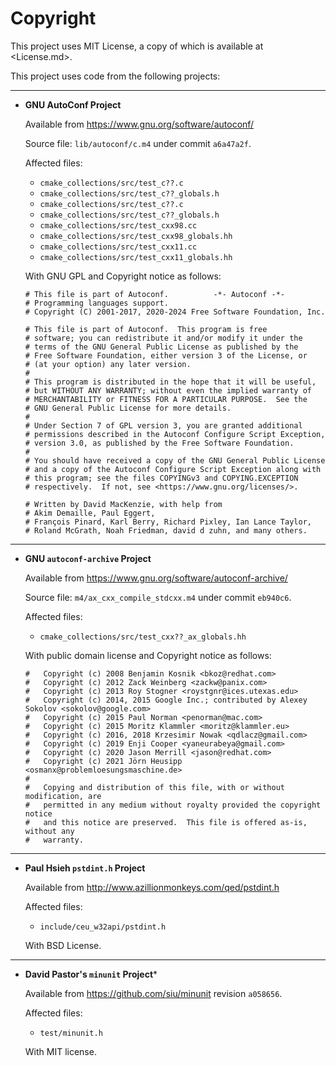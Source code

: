 # Copyright

This project uses MIT License, a copy of which is available at <License.md>.

This project uses code from the following projects:

---

- **GNU AutoConf Project**

  Available from <https://www.gnu.org/software/autoconf/>

  Source file: `lib/autoconf/c.m4` under commit `a6a47a2f`.

  Affected files:

  - `cmake_collections/src/test_c??.c`
  - `cmake_collections/src/test_c??_globals.h`
  - `cmake_collections/src/test_c??.c`
  - `cmake_collections/src/test_c??_globals.h`
  - `cmake_collections/src/test_cxx98.cc`
  - `cmake_collections/src/test_cxx98_globals.hh`
  - `cmake_collections/src/test_cxx11.cc`
  - `cmake_collections/src/test_cxx11_globals.hh`

  With GNU GPL and Copyright notice as follows:

  ```text
  # This file is part of Autoconf.			-*- Autoconf -*-
  # Programming languages support.
  # Copyright (C) 2001-2017, 2020-2024 Free Software Foundation, Inc.

  # This file is part of Autoconf.  This program is free
  # software; you can redistribute it and/or modify it under the
  # terms of the GNU General Public License as published by the
  # Free Software Foundation, either version 3 of the License, or
  # (at your option) any later version.
  #
  # This program is distributed in the hope that it will be useful,
  # but WITHOUT ANY WARRANTY; without even the implied warranty of
  # MERCHANTABILITY or FITNESS FOR A PARTICULAR PURPOSE.  See the
  # GNU General Public License for more details.
  #
  # Under Section 7 of GPL version 3, you are granted additional
  # permissions described in the Autoconf Configure Script Exception,
  # version 3.0, as published by the Free Software Foundation.
  #
  # You should have received a copy of the GNU General Public License
  # and a copy of the Autoconf Configure Script Exception along with
  # this program; see the files COPYINGv3 and COPYING.EXCEPTION
  # respectively.  If not, see <https://www.gnu.org/licenses/>.

  # Written by David MacKenzie, with help from
  # Akim Demaille, Paul Eggert,
  # François Pinard, Karl Berry, Richard Pixley, Ian Lance Taylor,
  # Roland McGrath, Noah Friedman, david d zuhn, and many others.
  ```

---

- **GNU `autoconf-archive` Project**

  Available from <https://www.gnu.org/software/autoconf-archive/>
  
  Source file: `m4/ax_cxx_compile_stdcxx.m4` under commit `eb940c6`.
  
  Affected files:

  - `cmake_collections/src/test_cxx??_ax_globals.hh`

  With public domain license and Copyright notice as follows:

  ```text
  #   Copyright (c) 2008 Benjamin Kosnik <bkoz@redhat.com>
  #   Copyright (c) 2012 Zack Weinberg <zackw@panix.com>
  #   Copyright (c) 2013 Roy Stogner <roystgnr@ices.utexas.edu>
  #   Copyright (c) 2014, 2015 Google Inc.; contributed by Alexey Sokolov <sokolov@google.com>
  #   Copyright (c) 2015 Paul Norman <penorman@mac.com>
  #   Copyright (c) 2015 Moritz Klammler <moritz@klammler.eu>
  #   Copyright (c) 2016, 2018 Krzesimir Nowak <qdlacz@gmail.com>
  #   Copyright (c) 2019 Enji Cooper <yaneurabeya@gmail.com>
  #   Copyright (c) 2020 Jason Merrill <jason@redhat.com>
  #   Copyright (c) 2021 Jörn Heusipp <osmanx@problemloesungsmaschine.de>
  #
  #   Copying and distribution of this file, with or without modification, are
  #   permitted in any medium without royalty provided the copyright notice
  #   and this notice are preserved.  This file is offered as-is, without any
  #   warranty.
  ```

---

- **Paul Hsieh `pstdint.h` Project**

  Available from <http://www.azillionmonkeys.com/qed/pstdint.h>

  Affected files:

  - `include/ceu_w32api/pstdint.h`

  With BSD License.

---

- **David Pastor's `minunit` Project***

  Available from <https://github.com/siu/minunit> revision `a058656`.

  Affected files:

  - `test/minunit.h`

  With MIT license.
